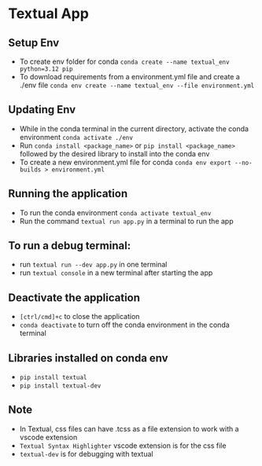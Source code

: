 # Textual App

## Setup Env
- To create env folder for conda `conda create --name textual_env python=3.12 pip`
- To download requirements from a environment.yml file and create a ./env file `conda env create --name textual_env --file environment.yml`

## Updating Env
- While in the conda terminal in the current directory, activate the conda environment `conda activate ./env`
- Run `conda install <package_name>` or `pip install <package_name>` followed by the desired library to install into the conda env
- To create a new environment.yml file for conda `conda env export --no-builds > environment.yml`

## Running the application
- To run the conda environment `conda activate textual_env`
- Run the command `textual run app.py` in a terminal to run the app

## To run a debug terminal: 
- run `textual run --dev app.py` in one terminal
- run  `textual console` in a new terminal after starting the app
    
## Deactivate the application
- `[ctrl/cmd]+c` to close the application
- `conda deactivate` to turn off the conda environment in the conda terminal

## Libraries installed on conda env
- ```pip install textual```
- ```pip install textual-dev```

## Note
- In Textual, css files can have .tcss as a file extension to work with a vscode extension
- ```Textual Syntax Highlighter``` vscode extension is for the css file
- ```textual-dev``` is for debugging with textual